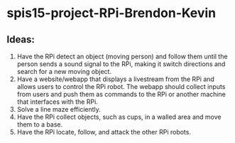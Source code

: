 # spis15-project-RPi-Brendon-Kevin

## Ideas:

1. Have the RPi detect an object (moving person) and follow them until the person sends a sound signal to the RPi, making it switch directions and search for a new moving object. 
2. Have a website/webapp that displays a livestream from the RPi and  allows users to control the RPi robot. The webapp should collect inputs from users and push them as commands to the RPi or another machine that interfaces with the RPi.
3. Solve a line maze efficiently.
4. Have the RPi collect objects, such as cups, in a walled area and move them to a base.
5. Have the RPi locate, follow, and attack the other RPi robots.
